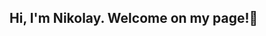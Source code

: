 ## Hi, I'm Nikolay. Welcome on my page!👋 
<!--
[![Leetcode Stats](https://leetcard.jacoblin.cool/voylenkong)](https://leetcode.com/voylenkong)
-->

<!--
---
## [My CV on hh.ru](https://hh.ru/resume/eb5d1137ff0b76a7450039ed1f4859426b7967)
-->

<!--
**voylenkong/voylenkong** is a ✨ _special_ ✨ repository because its `README.md` (this file) appears on your GitHub profile.

Here are some ideas to get you started:

- 🔭 I’m currently working on ...
- 🌱 I’m currently learning ...
- 👯 I’m looking to collaborate on ...
- 🤔 I’m looking for help with ...
- 💬 Ask me about ...
- 📫 How to reach me: ...
- 😄 Pronouns: ...
- ⚡ Fun fact: ...
-->
